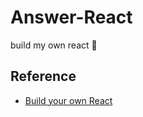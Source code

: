 # Answer-React

build my own react 🚀 

## Reference

- [Build your own React](https://pomb.us/build-your-own-react/)
